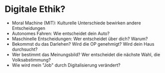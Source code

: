 
# Digitale Ethik?

- Moral Machine (MIT): Kulturelle Unterschiede bewirken andere Entscheidungen
- Autonomes Fahren: Wie entscheidet dein Auto?
- Maschinelle Entscheidungen: Wer entscheidet über dich? Warum?
- Bekommst du das Darlehen? Wird die OP genehmigt? Wird dein Haus durchsucht?
- Wer bestimmt das Meinungsbild? Wer entscheidet die nächste Wahl, die Volksabstimmung?
- Wie wird mein "Job" durch Digitalisierung verändert?
